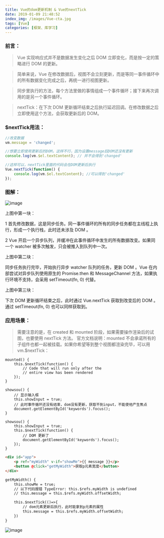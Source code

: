 ```yaml
---
title: Vue的dom更新机制 & Vue的nextTick
date: 2019-01-09 21:48:52
index_img: /images/Vue-cta.jpg
tags: [Vue]
categories: [框架、库学习]
---
```

### 前言：
> Vue 实现响应式并不是数据发生变化之后 DOM 立即变化，而是按一定的策略进行 DOM 的更新。
  
> 简单来说，Vue 在修改数据后，视图不会立刻更新，而是等同一事件循环中的所有数据变化完成之后，再统一进行视图更新。
  
> 同步里执行的方法，每个方法里做的事情组成一个事件循环；接下来再次调用的是另一个事件循环。

> nextTick：在下次 DOM 更新循环结束之后执行延迟回调。在修改数据之后立即使用这个方法，会获取更新后的 DOM。

### $nextTick用法：
```js
//改变数据
vm.message = 'changed';

//想要立即使用更新后的DOM。这样不行，因为设置message后DOM还没有更新
console.log(vm.$el.textContent); // 并不会得到'changed'

//这样可以，nextTick里面的代码会在DOM更新后执行
Vue.nextTick(function() {
    console.log(vm.$el.textContent); //可以得到'changed'
});
```

### 图解：
![image](/images/pages/1234412-20191114161514728-1287582393.png)

上图中第一块：

1 首先修改数据，这是同步任务。同一事件循环的所有的同步任务都在主线程上执行，形成一个执行栈，此时还未涉及 DOM 。

2 Vue 开启一个异步队列，并缓冲在此事件循环中发生的所有数据改变。如果同一个 watcher 被多次触发，只会被推入到队列中一次。

上图中第二块：

同步任务执行完毕，开始执行异步 watcher 队列的任务，更新 DOM 。Vue 在内部尝试对异步队列使用原生的 Promise.then 和 MessageChannel 方法，如果执行环境不支持，会采用 setTimeout(fn, 0) 代替。

上图中第三块：

下次 DOM 更新循环结束之后，此时通过 Vue.nextTick 获取到改变后的 DOM 。通过 setTimeout(fn, 0) 也可以同样获取到。

### 应用场景：
> 需要注意的是，在 created 和 mounted 阶段，如果需要操作渲染后的试图，也要使用 nextTick 方法。
> 官方文档说明：mounted 不会承诺所有的子组件也都一起被挂载。如果你希望等到整个视图都渲染完毕，可以用 vm.$nextTick：

```
mounted() {
    this.$nextTick(function() {
        // Code that will run only after the
        // entire view has been rendered
    });
}
```

```
showsou() {
    // 显示输入框
    this.showInput = true;
    // 此时事件循环还没有结束，dom没有更新，获取不到input，不能使他产生焦点
    document.getElementById('keywords').focus();
}
```

```
showsou() {
    this.showInput = true;
    this.$nextTick(function() {
        // DOM 更新了
        document.getElementById('keywords').focus();
    });
}
```

```html
<div id="app">
    <p ref="myWidth" v-if="showMe">{{ message }}</p>
    <button @click="getMyWidth">获取p元素宽度</button>
</div>

getMyWidth() {
    this.showMe = true;
    // 以下代码报错 TypeError: this.$refs.myWidth is undefined
    // this.message = this.$refs.myWidth.offsetWidth;

    this.$nextTick(()=>{
        // dom元素更新后执行，此时能拿到p元素的属性
        this.message = this.$refs.myWidth.offsetWidth;
    })
}
```
![image](/images/pages/1234412-20200418162600879-352593538.png)
